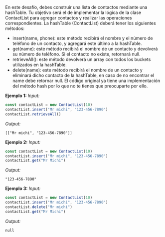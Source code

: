 En este desafío, debes construir una lista de contactos mediante una hashTable.
Tu objetivo será el de implementar la lógica de la clase ContactList para agregar contactos y realizar las operaciones correspondientes.
La hashTable (ContactList) deberá tener los siguientes métodos:
* insert(name, phone): este método recibirá el nombre y el número de teléfono de un contacto, y agregará este último a la hashTable.
* get(name): este método recibirá el nombre de un contacto y devolverá su número de teléfono. Si el contacto no existe, retornará null.
* retrieveAll(): este método devolverá un array con todos los buckets utilizados en la hashTable.
* delete(name): este método recibirá el nombre de un contacto y eliminará dicho contacto de la hashTable, en caso de no encontrar el name debe retornar null.
El código original ya tiene una implementación del método hash por lo que no te tienes que preocuparte por ello.

**Ejemplo 1:**
*Input:*
```javascript
const contactList = new ContactList(10)
contactList.insert("Mr michi", "123-456-7890")
contactList.retrieveAll()
```
*Output:*
```
[["Mr michi", "123-456-7890"]]
```

**Ejemplo 2:**
*Input:*
```javascript
const contactList = new ContactList(10)
contactList.insert("Mr michi", "123-456-7890")
contactList.get("Mr Michi")
```
*Output:*
```
"123-456-7890"
```

**Ejemplo 3:**
*Input:*
```javascript
const contactList = new ContactList(10)
contactList.insert("Mr michi", "123-456-7890")
contactList.delete("Mr michi")
contactList.get("Mr Michi")
```
*Output:*
```
null
```